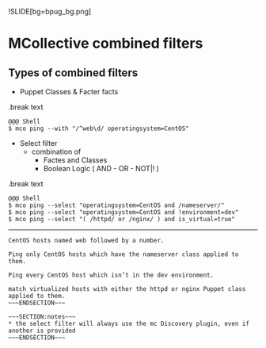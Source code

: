 !SLIDE[bg=bpug_bg.png]

# MCollective combined filters #
## Types of combined filters ##

* Puppet Classes & Facter facts

.break text

    @@@ Shell
    $ mco ping --with "/^web\d/ operatingsystem=CentOS"

* Select filter
    * combination of
        * Factes and Classes
        * Boolean Logic ( AND - OR - NOT|! )

.break text

    @@@ Shell
    $ mco ping --select "operatingsystem=CentOS and /nameserver/"
    $ mco ping --select "operatingsystem=CentOS and !environment=dev"
    $ mco ping --select "( /httpd/ or /nginx/ ) and is_virtual=true"
---
~~~SECTION:note~~~
CentOS hosts named web followed by a number.

Ping only CentOS hosts which have the nameserver class applied to them.

Ping every CentOS host which isn’t in the dev environment.

match virtualized hosts with either the httpd or nginx Puppet class applied to them.
~~~ENDSECTION~~~

~~~SECTION:notes~~~
* the select filter will always use the mc Discovery plugin, even if another is provided
~~~ENDSECTION~~~

